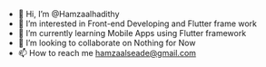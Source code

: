 - 👋 Hi, I’m @Hamzaalhadithy
- 👀 I’m interested in Front-end Developing and Flutter frame work 
- 🌱 I’m currently learning Mobile Apps using Flutter framework 
- 💞️ I’m looking to collaborate on Nothing for Now 
- 📫 How to reach me hamzaalseade@gmail.com 

<!---
Hamzaalhadithy/Hamzaalhadithy is a ✨ special ✨ repository because its `README.md` (this file) appears on your GitHub profile.
You can click the Preview link to take a look at your changes.
--->
